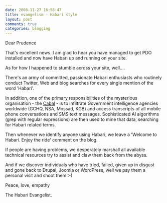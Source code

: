 ```yaml
---
date: 2008-11-27 16:58:47
title: evangelism - Habari style
layout: post
comments: true
categories: blogging
---
```

Dear Prudence

That's excellent news. I am glad to hear you have managed to get PDO
installed and now have Habari up and running on your site.

As for how I happened to stumble across your site, well....

There's an army of committed, passionate Habari enthusiasts who
routinely conduct Twitter, Web and blog searches for every single
mention of the word 'Habari'.

In addition, one of the primary responsibilities of the mysterious
organisation - the [Cabal](http://wiki.habariproject.org/en/PMC) - is to
infiltrate Government intelligence agencies worldwide (GCHQ, NSA,
Mossad, KGB) and access transcripts of all mobile phone conversations
and SMS text messages. Sophisticated AI algorithms (grep with regular
expressions) are then used to mine that data, searching for Habari
related terms.

Then whenever we identify anyone using Habari, we leave a 'Welcome to
Habari. Enjoy the ride' comment on the blog.

If people are having problems, we desperately marshall all available
technical resources try to assist and claw them back from the abyss.

And if we discover individuals who have tried, failed, given up in
disgust and gone back to Drupal, Joomla or WordPress, well we pay them a
personal visit and shoot them :-)

Peace, love, empathy

The Habari Evangelist.
